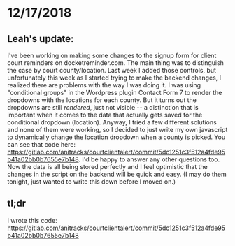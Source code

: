 # 12/17/2018

## Leah's update:

I've been working on making some changes to the signup form for client court reminders on docketreminder.com. The main thing was to distinguish the case by court county/location. Last week I added those controls, but unfortunately this week as I started trying to make the backend changes, I realized there are problems with the way I was doing it. I was using "conditional groups" in the Wordpress plugin Contact Form 7 to render the dropdowns with the locations for each county. But it turns out the dropdowns are still _rendered_, just not visible -- a distinction that is important when it comes to the data that actually gets saved for the conditional dropdown (location). Anyway, I tried a few different solutions and none of them were working, so I decided to just write my own javascript to dynamically change the location dropdown when a county is picked. You can see that code here: https://gitlab.com/anitracks/courtclientalert/commit/5dc1251c3f512a4fde95b41a02bb0b7655e7b148. I'd be happy to answer any other questions too. Now the data is all being stored perfectly and I feel optimistic that the changes in the script on the backend will be quick and easy. (I may do them tonight, just wanted to write this down before I moved on.)

## tl;dr 
I wrote this code: https://gitlab.com/anitracks/courtclientalert/commit/5dc1251c3f512a4fde95b41a02bb0b7655e7b148